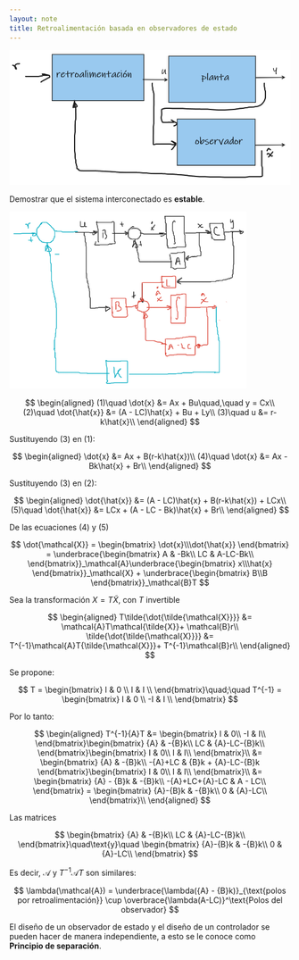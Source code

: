 ```yaml
---
layout: note
title: Retroalimentación basada en observadores de estado
---
```


![Diagrama de bloques de retroalimentación por observadores de estado](../../img/retroalimentacionObservadoresEdo.png)

Demostrar que el sistema interconectado es **estable**.

![Diagrama de control](../../img/diagBloquesRetroalimentacionXObservador.png)

$$
\begin{aligned}
(1)\quad    \dot{x} &= Ax + Bu\quad,\quad y = Cx\\
(2)\quad   \dot{\hat{x}} &= (A - LC)\hat{x} + Bu + Ly\\
(3)\quad   u &= r-k\hat{x}\\
\end{aligned}
$$

Sustituyendo $(3)$ en $(1)$:

$$
\begin{aligned}
\dot{x} &= Ax + B(r-k\hat{x})\\
(4)\quad \dot{x} &= Ax -Bk\hat{x} + Br\\
\end{aligned}
$$

Sustituyendo $(3)$ en $(2)$:

$$
\begin{aligned}
\dot{\hat{x}} &= (A - LC)\hat{x} + B(r-k\hat{x}) + LCx\\
(5)\quad \dot{\hat{x}} &= LCx + (A - LC - Bk)\hat{x} + Br\\
\end{aligned}
$$

De las ecuaciones $(4)$ y $(5)$

$$
\dot{\mathcal{X}} = \begin{bmatrix}
    \dot{x}\\\dot{\hat{x}}
\end{bmatrix} = \underbrace{\begin{bmatrix}
    A  & -Bk\\
    LC & A-LC-Bk\\
\end{bmatrix}}_\mathcal{A}\underbrace{\begin{bmatrix}
    x\\\hat{x}
\end{bmatrix}}_\mathcal{X} + \underbrace{\begin{bmatrix}
    B\\B
\end{bmatrix}}_\mathcal{B}T
$$

Sea la transformación $X = T\tilde{X}$, con $T$ invertible

$$
\begin{aligned}
    T\tilde{\dot{\tilde{\mathcal{X}}}} &= \mathcal{A}T\mathcal{\tilde{X}}+ \mathcal{B}r\\
    \tilde{\dot{\tilde{\mathcal{X}}}} &= T^{-1}\mathcal{A}T{\tilde{\mathcal{X}}}+ T^{-1}\mathcal{B}r\\
\end{aligned}
$$

Se propone:

$$
T = \begin{bmatrix}
    I & 0 \\
    I & I \\
\end{bmatrix}\quad;\quad T^{-1} = \begin{bmatrix}
    I & 0 \\
   -I & I \\
\end{bmatrix}
$$

Por lo tanto:

$$
\begin{aligned}
    T^{-1}{A}T &= \begin{bmatrix}
        I & 0\\
       -I & I\\
    \end{bmatrix}\begin{bmatrix}
        {A} & -{B}k\\
        LC & {A}-LC-{B}k\\
    \end{bmatrix}\begin{bmatrix}
        I & 0\\
        I & I\\
    \end{bmatrix}\\
    &= \begin{bmatrix}
        {A} & -{B}k\\
        -{A}+LC & {B}k + {A}-LC-{B}k
    \end{bmatrix}\begin{bmatrix}
        I & 0\\
        I & I\\
    \end{bmatrix}\\
    &= \begin{bmatrix}
        {A} - {B}k & -{B}k\\
        -{A}+LC+{A}-LC & A - LC\\
    \end{bmatrix} = \begin{bmatrix}
        {A}-{B}k & -{B}k\\
        0 & {A}-LC\\
    \end{bmatrix}\\
\end{aligned}
$$

Las matrices

$$
\begin{bmatrix}
    {A} & -{B}k\\
    LC & {A}-LC-{B}k\\
\end{bmatrix}\quad\text{y}\quad \begin{bmatrix}
        {A}-{B}k & -{B}k\\
        0 & {A}-LC\\
    \end{bmatrix}
$$

Es decir, $\mathcal{A}$ y $T^{-1}\mathcal{A}T$ son similares:

$$
\lambda(\mathcal{A}) = \underbrace{\lambda({A} - {B}k)}_{\text{polos por retroalimentación}} \cup \overbrace{\lambda(A-LC)}^\text{Polos del observador}
$$

El diseño de un observador de estado y el diseño de un controlador se pueden hacer de manera independiente, a esto se le conoce como **Principio de separación**.
